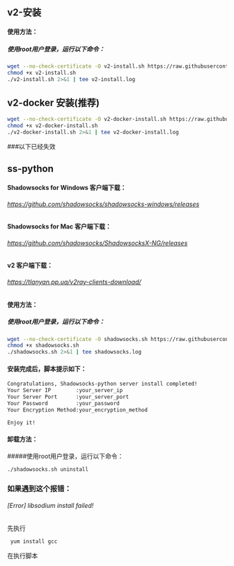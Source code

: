 ## v2-安装
#### 使用方法：
##### 使用root用户登录，运行以下命令：
```sh
wget --no-check-certificate -O v2-install.sh https://raw.githubusercontent.com/tuntron/ss-python/master/v2-install.sh
chmod +x v2-install.sh
./v2-install.sh 2>&1 | tee v2-install.log
```

## v2-docker 安装(推荐)
```sh
wget --no-check-certificate -O v2-docker-install.sh https://raw.githubusercontent.com/tuntron/ss-python/master/v2-docker-install.sh
chmod +x v2-docker-install.sh
./v2-docker-install.sh 2>&1 | tee v2-docker-install.log
```

###以下已经失效


## ss-python
#### Shadowsocks for Windows 客户端下载：
###### https://github.com/shadowsocks/shadowsocks-windows/releases

#### Shadowsocks for Mac 客户端下载：
###### https://github.com/shadowsocks/ShadowsocksX-NG/releases

#### v2 客户端下载：
###### https://tlanyan.pp.ua/v2ray-clients-download/


#### 使用方法：
##### 使用root用户登录，运行以下命令：
```sh
wget --no-check-certificate -O shadowsocks.sh https://raw.githubusercontent.com/tuntron/ss-python/master/shadowsocks.sh
chmod +x shadowsocks.sh
./shadowsocks.sh 2>&1 | tee shadowsocks.log
```
#### 安装完成后，脚本提示如下：
```sh
Congratulations, Shadowsocks-python server install completed!
Your Server IP        :your_server_ip
Your Server Port      :your_server_port
Your Password         :your_password
Your Encryption Method:your_encryption_method

Enjoy it!
```
#### 卸载方法：
#####使用root用户登录，运行以下命令：
```sh
./shadowsocks.sh uninstall
```
### 如果遇到这个报错：
###### [Error] libsodium install failed!
先执行
```sh
 yum install gcc
```
在执行脚本
